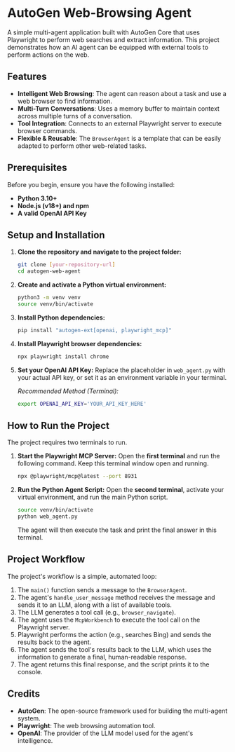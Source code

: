 # AutoGen Web-Browsing Agent

A simple multi-agent application built with AutoGen Core that uses Playwright to perform web searches and extract information. This project demonstrates how an AI agent can be equipped with external tools to perform actions on the web.

## Features

-   **Intelligent Web Browsing**: The agent can reason about a task and use a web browser to find information.
-   **Multi-Turn Conversations**: Uses a memory buffer to maintain context across multiple turns of a conversation.
-   **Tool Integration**: Connects to an external Playwright server to execute browser commands.
-   **Flexible & Reusable**: The `BrowserAgent` is a template that can be easily adapted to perform other web-related tasks.

## Prerequisites

Before you begin, ensure you have the following installed:

-   **Python 3.10+**
-   **Node.js (v18+) and npm**
-   **A valid OpenAI API Key**

## Setup and Installation

1.  **Clone the repository and navigate to the project folder:**
    ```bash
    git clone [your-repository-url]
    cd autogen-web-agent
    ```

2.  **Create and activate a Python virtual environment:**
    ```bash
    python3 -m venv venv
    source venv/bin/activate
    ```

3.  **Install Python dependencies:**
    ```bash
    pip install "autogen-ext[openai, playwright_mcp]"
    ```

4.  **Install Playwright browser dependencies:**
    ```bash
    npx playwright install chrome
    ```

5.  **Set your OpenAI API Key:**
    Replace the placeholder in `web_agent.py` with your actual API key, or set it as an environment variable in your terminal.
    
    _Recommended Method (Terminal):_
    ```bash
    export OPENAI_API_KEY='YOUR_API_KEY_HERE'
    ```

## How to Run the Project

The project requires two terminals to run.

1.  **Start the Playwright MCP Server:**
    Open the **first terminal** and run the following command. Keep this terminal window open and running.
    ```bash
    npx @playwright/mcp@latest --port 8931
    ```

2.  **Run the Python Agent Script:**
    Open the **second terminal**, activate your virtual environment, and run the main Python script.
    ```bash
    source venv/bin/activate
    python web_agent.py
    ```
    The agent will then execute the task and print the final answer in this terminal.

## Project Workflow

The project's workflow is a simple, automated loop:

1.  The `main()` function sends a message to the `BrowserAgent`.
2.  The agent's `handle_user_message` method receives the message and sends it to an LLM, along with a list of available tools.
3.  The LLM generates a tool call (e.g., `browser_navigate`).
4.  The agent uses the `McpWorkbench` to execute the tool call on the Playwright server.
5.  Playwright performs the action (e.g., searches Bing) and sends the results back to the agent.
6.  The agent sends the tool's results back to the LLM, which uses the information to generate a final, human-readable response.
7.  The agent returns this final response, and the script prints it to the console.

## Credits

-   **AutoGen**: The open-source framework used for building the multi-agent system.
-   **Playwright**: The web browsing automation tool.
-   **OpenAI**: The provider of the LLM model used for the agent's intelligence.
